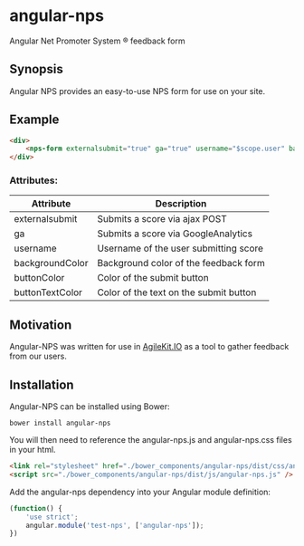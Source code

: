 # angular-nps
Angular Net Promoter System &reg; feedback form

## Synopsis
Angular NPS provides an easy-to-use NPS form for use on your site. 
 
## Example
```html
<div>
    <nps-form externalsubmit="true" ga="true" username="$scope.user" backgroundColor="#005093" buttonColor="#88cb34" buttonTextColor=""></nps-form>
</div>
```
### Attributes:
| Attribute       | Description                            |
|-----------------|----------------------------------------|
| externalsubmit  | Submits a score via ajax POST          |
| ga              | Submits a score via GoogleAnalytics    |
| username        | Username of the user submitting score  |
| backgroundColor | Background color of the feedback form  |
| buttonColor     | Color of the submit button             |
| buttonTextColor | Color of the text on the submit button |

## Motivation
Angular-NPS was written for use in [AgileKit.IO](http://www.agilekit.io/) as a tool to gather feedback from our users.

## Installation

Angular-NPS can be installed using Bower:

```
bower install angular-nps
```

You will then need to reference the angular-nps.js and angular-nps.css files in your html.

```html
<link rel="stylesheet" href="./bower_components/angular-nps/dist/css/angular-nps.css" />
<script src="./bower_components/angular-nps/dist/js/angular-nps.js" />    
```

Add the angular-nps dependency into your Angular module definition:
```javascript
(function() {
    'use strict';
    angular.module('test-nps', ['angular-nps']);
})
```

